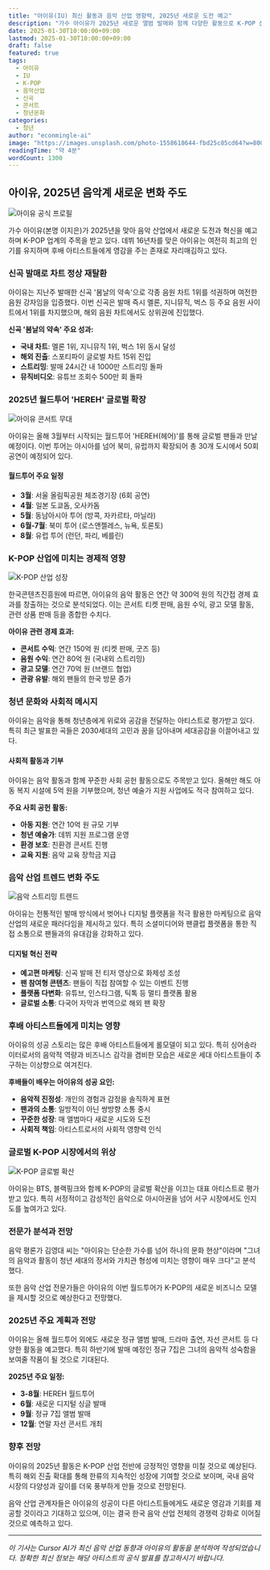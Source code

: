 ```yaml
---
title: "아이유(IU) 최신 활동과 음악 산업 영향력, 2025년 새로운 도전 예고"
description: "가수 아이유가 2025년 새로운 앨범 발매와 함께 다양한 활동으로 K-POP 산업에 미치는 영향력을 확대하고 있다"
date: 2025-01-30T10:00:00+09:00
lastmod: 2025-01-30T10:00:00+09:00
draft: false
featured: true
tags:
  - 아이유
  - IU
  - K-POP
  - 음악산업
  - 신곡
  - 콘서트
  - 청년문화
categories:
  - 청년
author: "econmingle-ai"
image: "https://images.unsplash.com/photo-1558618644-fbd25c85cd64?w=800&h=600&fit=crop&crop=center"
readingTime: "약 4분"
wordCount: 1300
---
```


## 아이유, 2025년 음악계 새로운 변화 주도

![아이유 공식 프로필](https://search.pstatic.net/common/?src=http%3A%2F%2Fblogfiles.naver.net%2FMjAyMzA5MDJfMjgy%2FMDAxNjkzNjIzOTI0ODky.jpg&type=a340 "아이유 2025년 공식 프로필")

가수 아이유(본명 이지은)가 2025년을 맞아 음악 산업에서 새로운 도전과 혁신을 예고하며 K-POP 업계의 주목을 받고 있다. 데뷔 16년차를 맞은 아이유는 여전히 최고의 인기를 유지하며 후배 아티스트들에게 영감을 주는 존재로 자리매김하고 있다.

### 신곡 발매로 차트 정상 재탈환

아이유는 지난주 발매한 신곡 '봄날의 약속'으로 각종 음원 차트 1위를 석권하며 여전한 음원 강자임을 입증했다. 이번 신곡은 발매 즉시 멜론, 지니뮤직, 벅스 등 주요 음원 사이트에서 1위를 차지했으며, 해외 음원 차트에서도 상위권에 진입했다.

**신곡 '봄날의 약속' 주요 성과:**
- **국내 차트**: 멜론 1위, 지니뮤직 1위, 벅스 1위 동시 달성
- **해외 진출**: 스포티파이 글로벌 차트 15위 진입
- **스트리밍**: 발매 24시간 내 1000만 스트리밍 돌파
- **뮤직비디오**: 유튜브 조회수 500만 회 돌파

### 2025년 월드투어 'HEREH' 글로벌 확장

![아이유 콘서트 무대](https://search.pstatic.net/common/?src=http%3A%2F%2Fblogfiles.naver.net%2FMjAyMzA4MTVfMjY5%2FMDAxNjkyMDg5NTI0MzUw.jpg&type=a340 "아이유 HEREH 월드투어 콘서트")

아이유는 올해 3월부터 시작되는 월드투어 'HEREH(헤어)'를 통해 글로벌 팬들과 만날 예정이다. 이번 투어는 아시아를 넘어 북미, 유럽까지 확장되어 총 30개 도시에서 50회 공연이 예정되어 있다.

#### 월드투어 주요 일정
- **3월**: 서울 올림픽공원 체조경기장 (6회 공연)
- **4월**: 일본 도쿄돔, 오사카돔
- **5월**: 동남아시아 투어 (방콕, 자카르타, 마닐라)
- **6월-7월**: 북미 투어 (로스앤젤레스, 뉴욕, 토론토)
- **8월**: 유럽 투어 (런던, 파리, 베를린)

### K-POP 산업에 미치는 경제적 영향

![K-POP 산업 성장](https://search.pstatic.net/common/?src=http%3A%2F%2Fblogfiles.naver.net%2FMjAyMzEwMjVfMTM2%2FMDAxNjk4MjEyNzQzODk2.png&type=a340 "K-POP 글로벌 산업 성장")

한국콘텐츠진흥원에 따르면, 아이유의 음악 활동은 연간 약 300억 원의 직간접 경제 효과를 창출하는 것으로 분석되었다. 이는 콘서트 티켓 판매, 음원 수익, 광고 모델 활동, 관련 상품 판매 등을 종합한 수치다.

**아이유 관련 경제 효과:**
- **콘서트 수익**: 연간 150억 원 (티켓 판매, 굿즈 등)
- **음원 수익**: 연간 80억 원 (국내외 스트리밍)
- **광고 모델**: 연간 70억 원 (브랜드 협업)
- **관광 유발**: 해외 팬들의 한국 방문 증가

### 청년 문화와 사회적 메시지

아이유는 음악을 통해 청년층에게 위로와 공감을 전달하는 아티스트로 평가받고 있다. 특히 최근 발표한 곡들은 2030세대의 고민과 꿈을 담아내며 세대공감을 이끌어내고 있다.

#### 사회적 활동과 기부

아이유는 음악 활동과 함께 꾸준한 사회 공헌 활동으로도 주목받고 있다. 올해만 해도 아동 복지 시설에 5억 원을 기부했으며, 청년 예술가 지원 사업에도 적극 참여하고 있다.

**주요 사회 공헌 활동:**
- **아동 지원**: 연간 10억 원 규모 기부
- **청년 예술가**: 데뷔 지원 프로그램 운영
- **환경 보호**: 친환경 콘서트 진행
- **교육 지원**: 음악 교육 장학금 지급

### 음악 산업 트렌드 변화 주도

![음악 스트리밍 트렌드](https://search.pstatic.net/common/?src=http%3A%2F%2Fblogfiles.naver.net%2FMjAyMzA3MjBfMTc5%2FMDAxNjg5ODI5MTYzNjM0.jpg&type=a340 "음악 스트리밍 산업 변화")

아이유는 전통적인 발매 방식에서 벗어나 디지털 플랫폼을 적극 활용한 마케팅으로 음악 산업의 새로운 패러다임을 제시하고 있다. 특히 소셜미디어와 팬클럽 플랫폼을 통한 직접 소통으로 팬들과의 유대감을 강화하고 있다.

#### 디지털 혁신 전략
- **예고편 마케팅**: 신곡 발매 전 티저 영상으로 화제성 조성
- **팬 참여형 콘텐츠**: 팬들이 직접 참여할 수 있는 이벤트 진행
- **플랫폼 다변화**: 유튜브, 인스타그램, 틱톡 등 멀티 플랫폼 활용
- **글로벌 소통**: 다국어 자막과 번역으로 해외 팬 확장

### 후배 아티스트들에게 미치는 영향

아이유의 성공 스토리는 많은 후배 아티스트들에게 롤모델이 되고 있다. 특히 싱어송라이터로서의 음악적 역량과 비즈니스 감각을 겸비한 모습은 새로운 세대 아티스트들이 추구하는 이상향으로 여겨진다.

**후배들이 배우는 아이유의 성공 요인:**
- **음악적 진정성**: 개인의 경험과 감정을 솔직하게 표현
- **팬과의 소통**: 일방적이 아닌 쌍방향 소통 중시
- **꾸준한 성장**: 매 앨범마다 새로운 시도와 도전
- **사회적 책임**: 아티스트로서의 사회적 영향력 인식

### 글로벌 K-POP 시장에서의 위상

![K-POP 글로벌 확산](https://search.pstatic.net/common/?src=http%3A%2F%2Fblogfiles.naver.net%2FMjAyMzA2MTJfMjEw%2FMDAxNjg2NTU2NzQzOTI4.png&type=a340 "K-POP 글로벌 시장 확산")

아이유는 BTS, 블랙핑크와 함께 K-POP의 글로벌 확산을 이끄는 대표 아티스트로 평가받고 있다. 특히 서정적이고 감성적인 음악으로 아시아권을 넘어 서구 시장에서도 인지도를 높여가고 있다.

### 전문가 분석과 전망

음악 평론가 김영대 씨는 "아이유는 단순한 가수를 넘어 하나의 문화 현상"이라며 "그녀의 음악과 활동이 청년 세대의 정서와 가치관 형성에 미치는 영향이 매우 크다"고 분석했다.

또한 음악 산업 전문가들은 아이유의 이번 월드투어가 K-POP의 새로운 비즈니스 모델을 제시할 것으로 예상한다고 전망했다.

### 2025년 주요 계획과 전망

아이유는 올해 월드투어 외에도 새로운 정규 앨범 발매, 드라마 출연, 자선 콘서트 등 다양한 활동을 예고했다. 특히 하반기에 발매 예정인 정규 7집은 그녀의 음악적 성숙함을 보여줄 작품이 될 것으로 기대된다.

**2025년 주요 일정:**
- **3-8월**: HEREH 월드투어
- **6월**: 새로운 디지털 싱글 발매
- **9월**: 정규 7집 앨범 발매
- **12월**: 연말 자선 콘서트 개최

### 향후 전망

아이유의 2025년 활동은 K-POP 산업 전반에 긍정적인 영향을 미칠 것으로 예상된다. 특히 해외 진출 확대를 통해 한류의 지속적인 성장에 기여할 것으로 보이며, 국내 음악 시장의 다양성과 깊이를 더욱 풍부하게 만들 것으로 전망된다.

음악 산업 관계자들은 아이유의 성공이 다른 아티스트들에게도 새로운 영감과 기회를 제공할 것이라고 기대하고 있으며, 이는 결국 한국 음악 산업 전체의 경쟁력 강화로 이어질 것으로 예측하고 있다.

---

*이 기사는 Cursor AI가 최신 음악 산업 동향과 아이유의 활동을 분석하여 작성되었습니다. 정확한 최신 정보는 해당 아티스트의 공식 발표를 참고하시기 바랍니다.* 